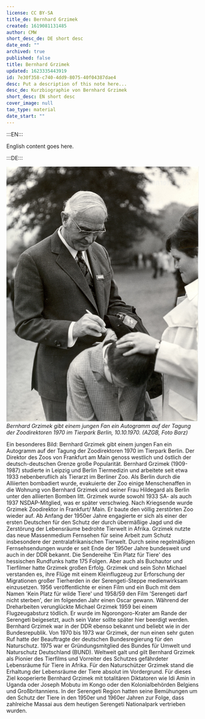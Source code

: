 ```yaml
---
license: CC BY-SA
title_de: Bernhard Grzimek
created: 1619081131485
author: CMW
short_desc_de: DE short desc
date_end: ""
archived: true
published: false
title: Bernhard Grzimek
updated: 1623335443919
id: 7e30f358-c740-4dd9-8075-40f04387dae4
desc: Put a description of this note here...
desc_de: Kurzbiographie von Bernhard Grzimek
short_desc: EN short desc
cover_image: null
tao_type: material
date_start: ""
---
```


:::EN:::

English content goes here.

:::DE:::

![Bernhard Grzimek gibt ein Autogramm](images\cmw\10101970_Grzimek_TP_Barz.jpg)
_Bernhard Grzimek gibt einem jungen Fan ein Autogramm auf der Tagung der Zoodirektoren 1970 im Tierpark Berlin, 10.10.1970. (AZGB, Foto Barz)_

Ein besonderes Bild: Bernhard Grzimek gibt einem jungen Fan ein Autogramm auf der Tagung der Zoodirektoren 1970 im Tierpark Berlin. Der Direktor des Zoos von Frankfurt am Main genoss westlich und östlich der deutsch-deutschen Grenze große Popularität.
Bernhard Grzimek (1909-1987) studierte in Leipzig und Berlin Tiermedizin und arbeitete seit etwa 1933 nebenberuflich als Tierarzt im Berliner Zoo. Als Berlin durch die Alliierten bombadiert wurde, evakuierte der Zoo einige Menschenaffen in die Wohnung von Bernhard Grzimek und seiner Frau Hildegard als Berlin unter den alliierten Bomben litt. Grzimek wurde sowohl 1933 SA- als auch 1937 NSDAP-Mitglied, was er später verschwieg.
Nach Kriegsende wurde Grzimek Zoodirektor in Frankfurt/ Main. Er baute den völlig zerstörten Zoo wieder auf. Ab Anfang der 1950er Jahre engagierte er sich als einer der ersten Deutschen für den Schutz der durch übermäßige Jagd und die Zerstörung der Lebensräume bedrohte Tierwelt in Afrika. Grzimek nutzte das neue Massenmedium Fernsehen für seine Arbeit zum Schutz insbesondere der zentralafrikanischen Tierwelt. Durch seine regelmäßigen Fernsehsendungen wurde er seit Ende der 1950er Jahre bundesweit und auch in der DDR bekannt. Die Sendereihe 'Ein Platz für Tiere' des hessischen Rundfunks hatte 175 Folgen. Aber auch als Buchautor und Tierfilmer hatte Grzimek großen Erfolg. Grzimek und sein Sohn Michael verstanden es, ihre Flüge mit einem Kleinflugzeug zur Erforschung der Migrationen großer Tierherden in der Serengeti-Steppe medienwirksam einzusetzen. 1956 veröffentlichte er einen Film und ein Buch mit dem Namen 'Kein Platz für wilde Tiere' und 1958/59 den Film 'Serengeti darf nicht sterben', der im folgenden Jahr einen Oscar gewann. Während der Dreharbeiten verunglückte Michael Grzimek 1959 bei einem Flugzeugabsturz tödlich. Er wurde im Ngorongoro-Krater am Rande der Serengeti beigesetzt, auch sein Vater sollte später hier beerdigt werden.
Bernhard Grzimek war in der DDR ebenso bekannt und beliebt wie in der Bundesrepublik. Von 1970 bis 1973 war Grzimek, der nun einen sehr guten Ruf hatte der Beauftragte der deutschen Bundesregierung für den Naturschutz. 1975 war er Gründungsmitglied des Bundes für Umwelt und Naturschutz Deutschland (BUND). 
Weltweit galt und gilt Bernhard Grzimek als Pionier des Tierfilms und Vorreiter des Schutzes gefährdeter Lebensräume für Tiere in Afrika. Für den Naturschützer Grzimek stand die Erhaltung der Lebensräume der Tiere absolut im Vordergrund. Für dieses Ziel kooperierte Bernhard Grzimek mit totalitären Diktatoren wie Idi Amin in Uganda oder Joseph Mobutu im Kongo oder den Kolonialbehörden Belgiens und Großbritanniens. In der Serengeti Region hatten seine Bemühungen um den Schutz der Tiere in den 1950er und 1960er Jahren zur Folge, dass zahlreiche Massai aus dem heutigen Serengeti Nationalpark vertrieben wurden.